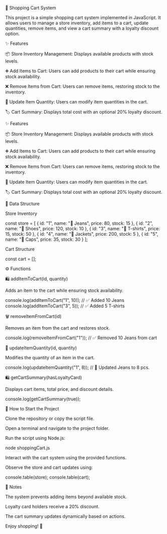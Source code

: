 🛒 Shopping Cart System

This project is a simple shopping cart system implemented in JavaScript. It allows users to manage a store inventory, add items to a cart, update quantities, remove items, and view a cart summary with a loyalty discount option.

✨ Features

📦 Store Inventory Management: Displays available products with stock levels.

➕ Add Items to Cart: Users can add products to their cart while ensuring stock availability.

❌ Remove Items from Cart: Users can remove items, restoring stock to the inventory.

🔄 Update Item Quantity: Users can modify item quantities in the cart.

🏷 Cart Summary: Displays total cost with an optional 20% loyalty discount.

✨ Features

📦 Store Inventory Management: Displays available products with stock levels.

➕ Add Items to Cart: Users can add products to their cart while ensuring stock availability.

❌ Remove Items from Cart: Users can remove items, restoring stock to the inventory.

🔄 Update Item Quantity: Users can modify item quantities in the cart.

🏷 Cart Summary: Displays total cost with an optional 20% loyalty discount.

📂 Data Structure

Store Inventory

const store = [
{ id: "1", name: "👖 Jeans", price: 80, stock: 15 },
{ id: "2", name: "👟 Shoes", price: 120, stock: 10 },
{ id: "3", name: "👕 T-shirts", price: 15, stock: 50 },
{ id: "4", name: "🧥 Jackets", price: 200, stock: 5 },
{ id: "5", name: "🧢 Caps", price: 35, stock: 30 }
];

Cart Structure

const cart = [];

⚙️ Functions

🛍 addItemToCart(id, quantity)

Adds an item to the cart while ensuring stock availability.

console.log(addItemToCart("1", 10)); // ✅ Added 10 Jeans
console.log(addItemToCart("3", 5)); // ✅ Added 5 T-shirts

🗑 removeItemFromCart(id)

Removes an item from the cart and restores stock.

console.log(removeItemFromCart("1")); // ✅ Removed 10 Jeans from cart

🔢 updateItemQuantity(id, quantity)

Modifies the quantity of an item in the cart.

console.log(updateItemQuantity("1", 8)); // 🔄 Updated Jeans to 8 pcs.

🛍 getCartSummary(hasLoyaltyCard)

Displays cart items, total price, and discount details.

console.log(getCartSummary(true));

🚀 How to Start the Project

Clone the repository or copy the script file.

Open a terminal and navigate to the project folder.

Run the script using Node.js:

node shoppingCart.js

Interact with the cart system using the provided functions.

Observe the store and cart updates using:

console.table(store);
console.table(cart);

📝 Notes

The system prevents adding items beyond available stock.

Loyalty card holders receive a 20% discount.

The cart summary updates dynamically based on actions.

Enjoy shopping! 🛒
